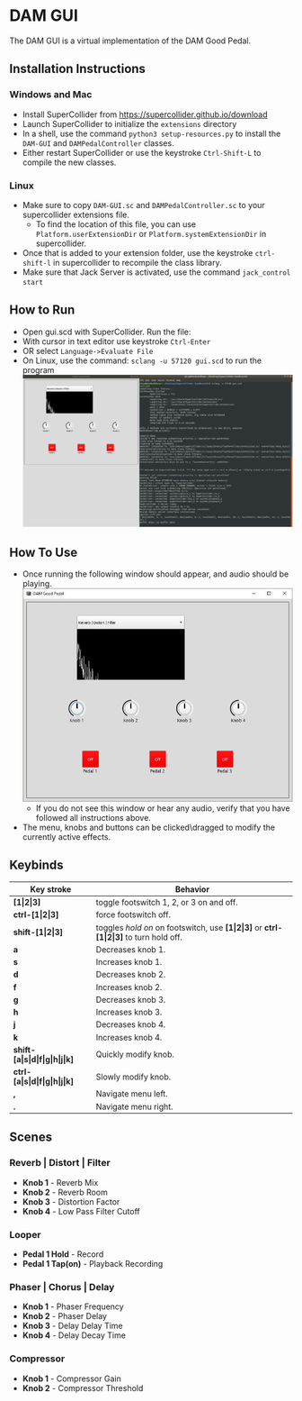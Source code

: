 # DAM GUI
The DAM GUI is a virtual implementation of the DAM Good Pedal.

## Installation Instructions

  ### Windows and Mac
  - Install SuperCollider from https://supercollider.github.io/download
  - Launch SuperCollider to initialize the `extensions` directory
  - In a shell, use the command `python3 setup-resources.py` to install the `DAM-GUI` and `DAMPedalController` classes.
  - Either restart SuperCollider or use the keystroke `Ctrl-Shift-L` to compile the new classes.

  
  ### Linux
  - Make sure to copy `DAM-GUI.sc` and `DAMPedalController.sc` to your supercollider extensions file.
    - To find the location of this file, you can use `Platform.userExtensionDir` or `Platform.systemExtensionDir` in supercollider.
  - Once that is added to your extension folder, use the keystroke `ctrl-shift-l` in supercollider to recompile the class library.
  - Make sure that Jack Server is activated, use the command ```jack_control start```


## How to Run
  - Open gui.scd with SuperCollider. Run the file:
  -   With cursor in text editor use keystroke `Ctrl-Enter`
  -   OR select `Language->Evaluate File`
  - On Linux, use the command: ```sclang -u 57120 gui.scd``` to run the program
![running-terminal](Program_Running.png)

## How To Use
  - Once running the following window should appear, and audio should be playing. ![gui-screenshot](GUI.JPG)
    - If you do not see this window or hear any audio, verify that you have followed all instructions above.
  - The menu, knobs and buttons can be clicked\dragged to modify the currently active effects.
## Keybinds
  **Key stroke** | **Behavior** 
  --- | ---
  **[1\|2\|3]** | toggle footswitch 1, 2, or 3 on and off.
  **ctrl-[1\|2\|3]** | force footswitch off.
  **shift-[1\|2\|3]** | toggles *hold on* on footswitch, use **[1\|2\|3]** or **ctrl-[1\|2\|3]** to turn hold off.
  **a** | Decreases knob 1.
  **s** | Increases knob 1.
  **d** | Decreases knob 2.
  **f** | Increases knob 2.
  **g** | Decreases knob 3.
  **h** | Increases knob 3.
  **j** | Decreases knob 4.
  **k** | Increases knob 4.
  **shift-[a\|s\|d\|f\|g\|h\|j\|k]** | Quickly modify knob.
  **ctrl-[a\|s\|d\|f\|g\|h\|j\|k]** | Slowly modify knob.
  **,** | Navigate menu left.
  **.** | Navigate menu right.

## Scenes
  ### Reverb \| Distort \| Filter
   - **Knob 1** - Reverb Mix
   - **Knob 2** - Reverb Room
   - **Knob 3** - Distortion Factor
   - **Knob 4** - Low Pass Filter Cutoff
   ### Looper
   - **Pedal 1 Hold** - Record
   - **Pedal 1 Tap(on)** - Playback Recording
   ### Phaser \| Chorus \| Delay
   - **Knob 1** - Phaser Frequency
   - **Knob 2** - Phaser Delay
   - **Knob 3** - Delay Delay Time
   - **Knob 4** - Delay Decay Time
   ### Compressor
   - **Knob 1** - Compressor Gain
   - **Knob 2** - Compressor Threshold

   
